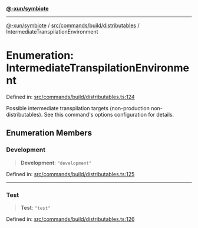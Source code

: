 [**@-xun/symbiote**](../../../../../README.md)

***

[@-xun/symbiote](../../../../../README.md) / [src/commands/build/distributables](../README.md) / IntermediateTranspilationEnvironment

# Enumeration: IntermediateTranspilationEnvironment

Defined in: [src/commands/build/distributables.ts:124](https://github.com/Xunnamius/symbiote/blob/2e287e33709b516a0ca83d4aca24e98dc1018688/src/commands/build/distributables.ts#L124)

Possible intermediate transpilation targets (non-production
non-distributables). See this command's options configuration for details.

## Enumeration Members

### Development

> **Development**: `"development"`

Defined in: [src/commands/build/distributables.ts:125](https://github.com/Xunnamius/symbiote/blob/2e287e33709b516a0ca83d4aca24e98dc1018688/src/commands/build/distributables.ts#L125)

***

### Test

> **Test**: `"test"`

Defined in: [src/commands/build/distributables.ts:126](https://github.com/Xunnamius/symbiote/blob/2e287e33709b516a0ca83d4aca24e98dc1018688/src/commands/build/distributables.ts#L126)
